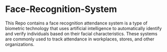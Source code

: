 # Face-Recognition-System
This Repo contains a face recognition attendance system is a type of biometric technology that uses artificial intelligence to automatically identify and verify individuals based on their facial characteristics. These systems are commonly used to track attendance in workplaces, stores, and other organizations.
